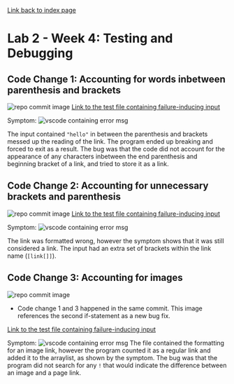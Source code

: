 [Link back to index page](https://mialyssa.github.io/cse15l-lab-reports/)

# Lab 2 - Week 4: Testing and Debugging

## Code Change 1: Accounting for words inbetween parenthesis and brackets
![repo commit image](https://user-images.githubusercontent.com/97639434/151639615-c1657892-a41c-4991-806a-845171ebe695.png)
[Link to the test file containing failure-inducing input]() 

Symptom: 
![vscode containing error msg](https://user-images.githubusercontent.com/97639434/151638494-a1a122c8-bc46-4bf1-b6cc-b5d72e64205d.png)

The input contained ```"hello"``` in between the parenthesis and brackets messed up the reading of the link. The program ended up breaking and forced to exit as a result. The bug was that the code did not account for the appearance of any characters inbetween the end parenthesis and beginning bracket of a link, and tried to store it as a link.



## Code Change 2: Accounting for unnecessary brackets and parenthesis
![repo commit image](https://user-images.githubusercontent.com/97639434/151639024-90d7164f-ec5c-4b97-9b7f-304443bc83c8.png)
[Link to the test file containing failure-inducing input](https://github.com/mialyssa/markdown-parse/blob/main/breaks-first-commit-2.md) 

Symptom: 
![vscode containing error msg](https://user-images.githubusercontent.com/97639434/151640363-a47a80f1-8be9-48f1-a622-e7223dac577c.png)



The link was formatted wrong, however the symptom shows that it was still considered a link. The input had an extra set of brackets within the link name (```[link[]]```).



## Code Change 3: Accounting for images
![repo commit image](https://user-images.githubusercontent.com/97639434/151637256-b017d910-3442-432c-89d5-1c1268f87eda.png)
* Code change 1 and 3 happened in the same commit. This image references the second if-statement as a new bug fix.

[Link to the test file containing failure-inducing input](https://github.com/mialyssa/markdown-parse/blob/main/test-file6.md) 

Symptom: 
![vscode containing error msg](https://user-images.githubusercontent.com/97639434/151639833-8412a075-5ecb-474f-99d1-c82397d57e76.png)
The file contained the formatting for an image link, however the program counted it as a regular link and added it to the arraylist, as shown by the symptom. The bug was that the program did not search for any ```!``` that would indicate the difference between an image and a page link.
